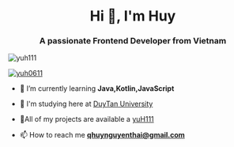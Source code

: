 <h1 align="center">Hi 👋, I'm Huy</h1>
<h3 align="center">A passionate Frontend Developer from Vietnam</h3>

<p align="left"> <img src="https://komarev.com/ghpvc/?username=yuh111&label=Profile%20views&color=0e75b6&style=flat" alt="yuh111" /> </p>

<p align="left"> <a href="https://twitter.com/yuh0611" target="blank"><img src="https://img.shields.io/twitter/follow/yuh0611?logo=twitter&style=for-the-badge" alt="yuh0611" /></a> </p>

- 🌱 I’m currently learning **Java,Kotlin,JavaScript**

- 👯 I'm studying here at [DuyTan University](https://duytan.edu.vn/)

- 🤝All of my projects are available a [yuH111](https://github.com/yuH111/yuH111/)

- 📫 How to reach me **qhuynguyenthai@gmail.com**
